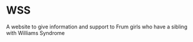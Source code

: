 # WSS
A website to give information and support to Frum girls who have a sibling with Williams Syndrome
